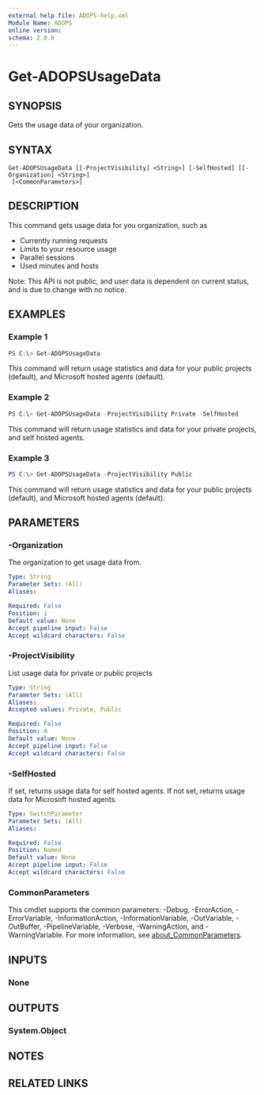 ```yaml
---
external help file: ADOPS-help.xml
Module Name: ADOPS
online version:
schema: 2.0.0
---
```


# Get-ADOPSUsageData

## SYNOPSIS
Gets the usage data of your organization.

## SYNTAX

```
Get-ADOPSUsageData [[-ProjectVisibility] <String>] [-SelfHosted] [[-Organization] <String>]
 [<CommonParameters>]
```

## DESCRIPTION
This command gets usage data for you organization, such as

- Currently running requests
- Limits to your resource usage
- Parallel sessions
- Used minutes and hosts

Note: This API is not public, and user data is dependent on current status, and is due to change with no notice.

## EXAMPLES

### Example 1
```powershell
PS C:\> Get-ADOPSUsageData
```

This command will return usage statistics and data for your public projects (default), and Microsoft hosted agents (default).

### Example 2
```powershell
PS C:\> Get-ADOPSUsageData -ProjectVisibility Private -SelfHosted
```

This command will return usage statistics and data for your private projects, and self hosted agents.

### Example 3
```powershell
PS C:\> Get-ADOPSUsageData -ProjectVisibility Public
```

This command will return usage statistics and data for your public projects (default), and Microsoft hosted agents (default).

## PARAMETERS

### -Organization

The organization to get usage data from.

```yaml
Type: String
Parameter Sets: (All)
Aliases:

Required: False
Position: 1
Default value: None
Accept pipeline input: False
Accept wildcard characters: False
```

### -ProjectVisibility
List usage data for private or public projects

```yaml
Type: String
Parameter Sets: (All)
Aliases:
Accepted values: Private, Public

Required: False
Position: 0
Default value: None
Accept pipeline input: False
Accept wildcard characters: False
```

### -SelfHosted
If set, returns usage data for self hosted agents.
If not set, returns usage data for Microsoft hosted agents.

```yaml
Type: SwitchParameter
Parameter Sets: (All)
Aliases:

Required: False
Position: Named
Default value: None
Accept pipeline input: False
Accept wildcard characters: False
```

### CommonParameters
This cmdlet supports the common parameters: -Debug, -ErrorAction, -ErrorVariable, -InformationAction, -InformationVariable, -OutVariable, -OutBuffer, -PipelineVariable, -Verbose, -WarningAction, and -WarningVariable. For more information, see [about_CommonParameters](http://go.microsoft.com/fwlink/?LinkID=113216).

## INPUTS

### None

## OUTPUTS

### System.Object
## NOTES

## RELATED LINKS
